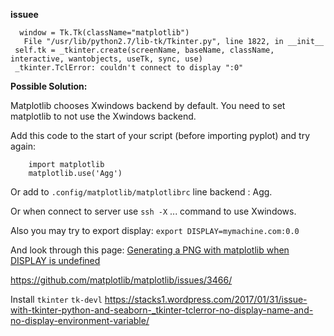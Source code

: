 **issuee**
  
      window = Tk.Tk(className="matplotlib")
       File "/usr/lib/python2.7/lib-tk/Tkinter.py", line 1822, in __init__
     self.tk = _tkinter.create(screenName, baseName, className, interactive, wantobjects, useTk, sync, use)
     _tkinter.TclError: couldn't connect to display ":0"


**Possible Solution:**

Matplotlib chooses Xwindows backend by default. You need to set matplotlib to not use the Xwindows backend.

Add this code to the start of your script (before importing pyplot) and try again:

        import matplotlib
        matplotlib.use('Agg')

Or add to `.config/matplotlib/matplotlibrc` line backend : Agg.

Or when connect to server use `ssh -X` ... command to use Xwindows.

Also you may try to export display: `export DISPLAY=mymachine.com:0.0`

And look through this page: [Generating a PNG with matplotlib when DISPLAY is undefined](https://stackoverflow.com/questions/2801882/generating-a-png-with-matplotlib-when-display-is-undefined)

https://github.com/matplotlib/matplotlib/issues/3466/

Install `tkinter` `tk-devl` https://stacks1.wordpress.com/2017/01/31/issue-with-tkinter-python-and-seaborn-_tkinter-tclerror-no-display-name-and-no-display-environment-variable/